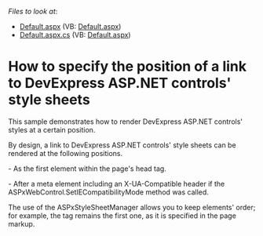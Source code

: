 <!-- default file list -->
*Files to look at*:

* [Default.aspx](./CS/WebSite/Default.aspx) (VB: [Default.aspx](./VB/WebSite/Default.aspx))
* [Default.aspx.cs](./CS/WebSite/Default.aspx.cs) (VB: [Default.aspx](./VB/WebSite/Default.aspx))
<!-- default file list end -->
# How to specify the position of a link to DevExpress ASP.NET controls' style sheets


<p>This sample demonstrates how to render DevExpress ASP.NET controls' styles at a certain position. </p><p>By design, a link to DevExpress ASP.NET controls' style sheets can be rendered at the following positions.</p><p>- As the first element within the page's head tag.</p><p>- After a meta element including an X-UA-Compatible header if the ASPxWebControl.SetIECompatibilityMode method was called. </p><p>The use of the ASPxStyleSheetManager allows you to keep elements' order; for example, the <meta> tag remains the first one, as it is specified in the page markup.</p>

<br/>


